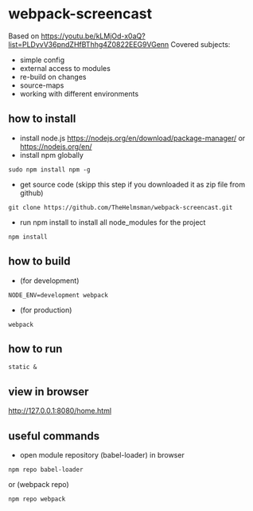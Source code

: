 # webpack-screencast
Based on https://youtu.be/kLMjOd-x0aQ?list=PLDyvV36pndZHfBThhg4Z0822EEG9VGenn
Covered subjects:
+ simple config
+ external access to modules
+ re-build on changes
+ source-maps
+ working with different environments

## how to install
+ install node.js
https://nodejs.org/en/download/package-manager/
or
https://nodejs.org/en/
+ install npm globally
```
sudo npm install npm -g
```
+ get source code (skipp this step if you downloaded it as zip file from github)
```
git clone https://github.com/TheHelmsman/webpack-screencast.git
```
+ run npm install to install all node_modules for the project
```
npm install
```

## how to build 
+ (for development)
```
NODE_ENV=development webpack
```
+ (for production)
```
webpack
```

## how to run
```
static &
```

## view in browser
http://127.0.0.1:8080/home.html

## useful commands
+ open module repository (babel-loader) in browser
```
npm repo babel-loader
```
or (webpack repo)
```
npm repo webpack
```